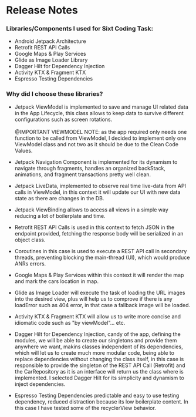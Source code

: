 # Release Notes

### Libraries/Components I used for Sixt Coding Task:

  * Android Jetpack Architecture
  * Retrofit REST API Calls
  * Google Maps & Play Services
  * Glide as Image Loader Library
  * Dagger Hilt for Dependency Injection
  * Activity KTX & Fragment KTX
  * Espresso Testing Dependencies
  
### Why did I choose these libraries?
  
  * Jetpack ViewModel is implemented to save and manage UI related data in the App Lifecycle, this class allows to keep data to survive different configurations
                      such as screen rotations. <br><br>@IMPORTANT VIEWMODEL NOTE: as the app required only needs one function to be called from ViewModel, I decided to implement only one
                      ViewModel class and not two as it should be due to the Clean Code Values.<br>
                      
  * Jetpack Navigation Component is implemented for its dynamism to navigate through fragments, handles an organized backStack, animations, and fragment transactions
                      pretty well clean.
                      
  * Jetpack LiveData, implemented to observe real time live-data from API calls in ViewModel, in this context it will update our UI with new data state as there are changes in the DB.
  * Jetpack ViewBinding allows to access all views in a simple way reducing a lot of boilerplate and time.
  
  * Retrofit REST API Calls is used in this context to fetch JSON in the endpoint provided, fetching the response body will be serialized in an object class.
  
  * Coroutines in this case is used to execute a REST API call in secondary threads, preventing blocking the main-thread (UI), which would produce ANRs errors.
  
  * Google Maps & Play Services within this context it will render the map and mark the cars location in map.
  
  * Glide as Image Loader will execute the task of loading the URL images into the desired view, plus will help us to comprove if there is any loadError such as 404 error, in that case
  a fallback image will be loaded.
  
  * Activity KTX & Fragment KTX will allow us to write more concise and idiomatic code such as "by viewModel"... etc.
  
  * Dagger Hilt for Dependency Injection, candy of the app, defining the modules, we will be able to create our singletons and provide them anywhere we want, makins classes independent of its dependencies,
  which will let us to create much more modular code, being able to replace dependencies without changing the class itself, in this case
  is responsible to provide the singleton of the REST API Call (Retrofit) and the CarRepository as it is an interface will return us the class where is implemented. I selected Dagger Hilt 
  for its simplicity and dynamism to inject dependencies.
  
  * Espresso Testing Dependencies predictable and easy to use testing dependency, reduced distraction because its low boilerplate content. In this case I have tested some of the recyclerView 
  behavior.

